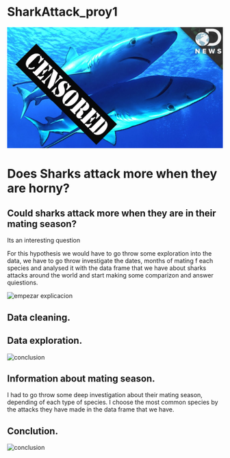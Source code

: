 # SharkAttack_proy1
![portada](.\Imagenes\maxresdefault_(1).jpg)

# Does Sharks attack more when they are horny?

## Could sharks attack more when they are in their mating season?
Its an interesting question 

For this hypothesis we would have to go throw some exploration into the data, we have to go throw investigate the dates, months of mating f each species and analysed it with the data frame that we have about sharks attacks around the world and start making some comparizon and answer quiestions.


![empezar explicacion](D:\ironhack\proyectos\SharkAttack_proy1\Imagenes\Sharkey-Love)

## Data cleaning.

## Data exploration.


![conclusion](D:\ironhack\proyectos\SharkAttack_proy1\Imagenes\cc0bbc404c539aef74b8f1f3549869e1)
## Information about mating season.
I had to go throw some deep investigation about their mating season, depending of each type of species. 
I choose the most common species by the attacks they have made in the data frame that we have.


## Conclution.

![conclusion](D:\ironhack\proyectos\SharkAttack_proy1\Imagenes\EuJIQWdXIAE0myN)